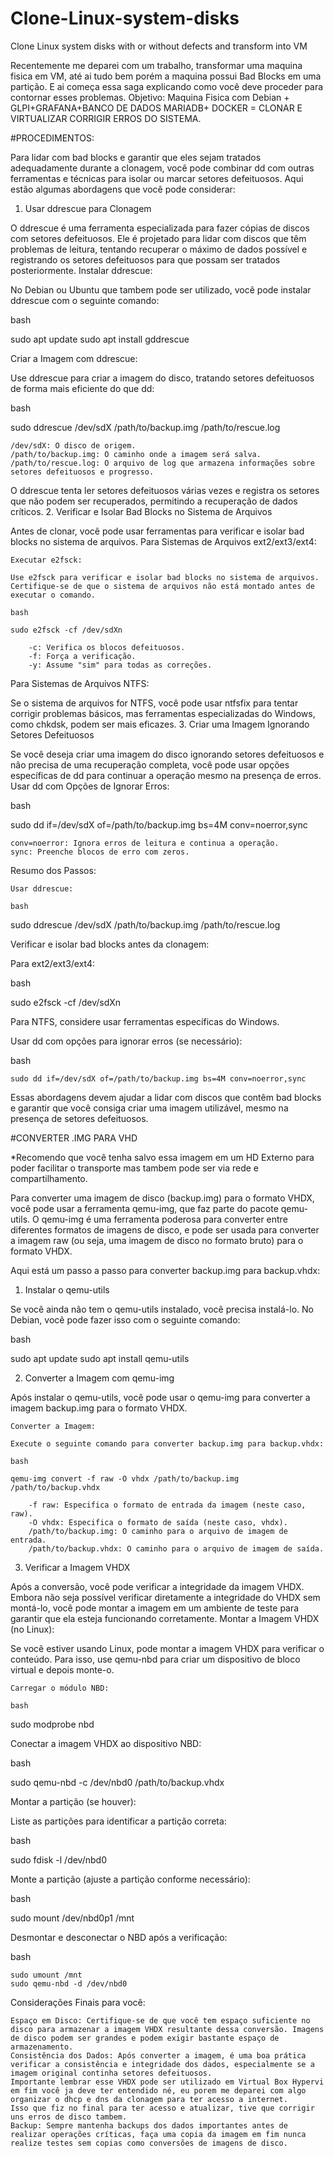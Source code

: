 # Clone-Linux-system-disks
Clone Linux system disks with or without defects and transform into VM

Recentemente me deparei com um trabalho, transformar uma maquina fisica em VM, até ai tudo bem porém a maquina possui Bad Blocks em uma partição.
E ai começa essa saga explicando como você deve proceder para contornar esses problemas.
Objetivo: Maquina Fisica com Debian + GLPI+GRAFANA+BANCO DE DADOS MARIADB+ DOCKER = CLONAR E VIRTUALIZAR CORRIGIR ERROS DO SISTEMA.

#PROCEDIMENTOS:

Para lidar com bad blocks e garantir que eles sejam tratados adequadamente durante a clonagem, você pode combinar dd com outras ferramentas e técnicas para isolar ou marcar setores defeituosos. Aqui estão algumas abordagens que você pode considerar:
1. Usar ddrescue para Clonagem

O ddrescue é uma ferramenta especializada para fazer cópias de discos com setores defeituosos. Ele é projetado para lidar com discos que têm problemas de leitura, tentando recuperar o máximo de dados possível e registrando os setores defeituosos para que possam ser tratados posteriormente.
Instalar ddrescue:

No Debian ou Ubuntu que tambem pode ser utilizado, você pode instalar ddrescue com o seguinte comando:

bash

sudo apt update
sudo apt install gddrescue

Criar a Imagem com ddrescue:

Use ddrescue para criar a imagem do disco, tratando setores defeituosos de forma mais eficiente do que dd:

bash

sudo ddrescue /dev/sdX /path/to/backup.img /path/to/rescue.log

    /dev/sdX: O disco de origem.
    /path/to/backup.img: O caminho onde a imagem será salva.
    /path/to/rescue.log: O arquivo de log que armazena informações sobre setores defeituosos e progresso.

O ddrescue tenta ler setores defeituosos várias vezes e registra os setores que não podem ser recuperados, permitindo a recuperação de dados críticos.
2. Verificar e Isolar Bad Blocks no Sistema de Arquivos

Antes de clonar, você pode usar ferramentas para verificar e isolar bad blocks no sistema de arquivos.
Para Sistemas de Arquivos ext2/ext3/ext4:

    Executar e2fsck:

    Use e2fsck para verificar e isolar bad blocks no sistema de arquivos. Certifique-se de que o sistema de arquivos não está montado antes de executar o comando.

    bash

    sudo e2fsck -cf /dev/sdXn

        -c: Verifica os blocos defeituosos.
        -f: Força a verificação.
        -y: Assume "sim" para todas as correções.

Para Sistemas de Arquivos NTFS:

Se o sistema de arquivos for NTFS, você pode usar ntfsfix para tentar corrigir problemas básicos, mas ferramentas especializadas do Windows, como chkdsk, podem ser mais eficazes.
3. Criar uma Imagem Ignorando Setores Defeituosos

Se você deseja criar uma imagem do disco ignorando setores defeituosos e não precisa de uma recuperação completa, você pode usar opções específicas de dd para continuar a operação mesmo na presença de erros.
Usar dd com Opções de Ignorar Erros:

bash

sudo dd if=/dev/sdX of=/path/to/backup.img bs=4M conv=noerror,sync

    conv=noerror: Ignora erros de leitura e continua a operação.
    sync: Preenche blocos de erro com zeros.

Resumo dos Passos:

    Usar ddrescue:

    bash

sudo ddrescue /dev/sdX /path/to/backup.img /path/to/rescue.log

Verificar e isolar bad blocks antes da clonagem:

Para ext2/ext3/ext4:

bash

sudo e2fsck -cf /dev/sdXn

Para NTFS, considere usar ferramentas específicas do Windows.

Usar dd com opções para ignorar erros (se necessário):

bash

    sudo dd if=/dev/sdX of=/path/to/backup.img bs=4M conv=noerror,sync

Essas abordagens devem ajudar a lidar com discos que contêm bad blocks e garantir que você consiga criar uma imagem utilizável, mesmo na presença de setores defeituosos.

#CONVERTER .IMG PARA VHD

*Recomendo que você tenha salvo essa imagem em um HD Externo para poder facilitar o transporte mas tambem pode ser via rede e compartilhamento.


Para converter uma imagem de disco (backup.img) para o formato VHDX, você pode usar a ferramenta qemu-img, que faz parte do pacote qemu-utils. 
O qemu-img é uma ferramenta poderosa para converter entre diferentes formatos de imagens de disco, e pode ser usada para converter a imagem raw (ou seja, uma imagem de disco no formato bruto) para o formato VHDX.

Aqui está um passo a passo para converter backup.img para backup.vhdx:
1. Instalar o qemu-utils

Se você ainda não tem o qemu-utils instalado, você precisa instalá-lo. No Debian, você pode fazer isso com o seguinte comando:

bash

sudo apt update
sudo apt install qemu-utils

2. Converter a Imagem com qemu-img

Após instalar o qemu-utils, você pode usar o qemu-img para converter a imagem backup.img para o formato VHDX.

    Converter a Imagem:

    Execute o seguinte comando para converter backup.img para backup.vhdx:

    bash

    qemu-img convert -f raw -O vhdx /path/to/backup.img /path/to/backup.vhdx

        -f raw: Especifica o formato de entrada da imagem (neste caso, raw).
        -O vhdx: Especifica o formato de saída (neste caso, vhdx).
        /path/to/backup.img: O caminho para o arquivo de imagem de entrada.
        /path/to/backup.vhdx: O caminho para o arquivo de imagem de saída.

3. Verificar a Imagem VHDX

Após a conversão, você pode verificar a integridade da imagem VHDX. Embora não seja possível verificar diretamente a integridade do VHDX sem montá-lo, você pode montar a imagem em um ambiente de teste para garantir que ela esteja funcionando corretamente.
Montar a Imagem VHDX (no Linux):

Se você estiver usando Linux, pode montar a imagem VHDX para verificar o conteúdo. Para isso, use qemu-nbd para criar um dispositivo de bloco virtual e depois monte-o.

    Carregar o módulo NBD:

    bash

sudo modprobe nbd

Conectar a imagem VHDX ao dispositivo NBD:

bash

sudo qemu-nbd -c /dev/nbd0 /path/to/backup.vhdx

Montar a partição (se houver):

Liste as partições para identificar a partição correta:

bash

sudo fdisk -l /dev/nbd0

Monte a partição (ajuste a partição conforme necessário):

bash

sudo mount /dev/nbd0p1 /mnt

Desmontar e desconectar o NBD após a verificação:

bash

    sudo umount /mnt
    sudo qemu-nbd -d /dev/nbd0

Considerações Finais para você:

    Espaço em Disco: Certifique-se de que você tem espaço suficiente no disco para armazenar a imagem VHDX resultante dessa conversão. Imagens de disco podem ser grandes e podem exigir bastante espaço de armazenamento.
    Consistência dos Dados: Após converter a imagem, é uma boa prática verificar a consistência e integridade dos dados, especialmente se a imagem original continha setores defeituosos.
    Importante lembrar esse VHDX pode ser utilizado em Virtual Box Hypervi em fim você ja deve ter entendido né, eu porem me deparei com algo organizar o dhcp e dns da clonagem para ter acesso a internet.
    Isso que fiz no final para ter acesso e atualizar, tive que corrigir uns erros de disco tambem.
    Backup: Sempre mantenha backups dos dados importantes antes de realizar operações críticas, faça uma copia da imagem em fim nunca realize testes sem copias como conversões de imagens de disco.

